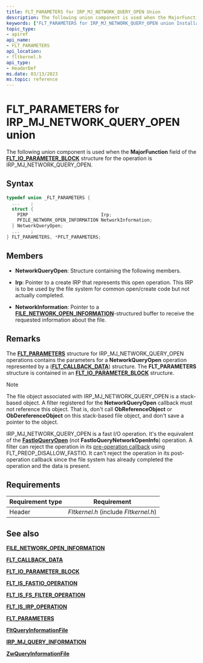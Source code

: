 ```yaml
---
title: FLT_PARAMETERS for IRP_MJ_NETWORK_QUERY_OPEN Union
description: The following union component is used when the MajorFunction field of the FLT_IO_PARAMETER_BLOCK structure for the operation is IRP_MJ_NETWORK_QUERY_OPEN.
keywords: ["FLT_PARAMETERS for IRP_MJ_NETWORK_QUERY_OPEN union Installable File System Drivers", "FLT_PARAMETERS union Installable File System Drivers", "PFLT_PARAMETERS union pointer Installable File System Drivers"]
topic_type:
- apiref
api_name:
- FLT_PARAMETERS
api_location:
- fltkernel.h
api_type:
- HeaderDef
ms.date: 03/13/2023
ms.topic: reference
---
```


# FLT_PARAMETERS for IRP_MJ_NETWORK_QUERY_OPEN union

The following union component is used when the **MajorFunction** field of the [**FLT_IO_PARAMETER_BLOCK**](/windows-hardware/drivers/ddi/fltkernel/ns-fltkernel-_flt_io_parameter_block) structure for the operation is IRP_MJ_NETWORK_QUERY_OPEN.

## Syntax

``` C
typedef union _FLT_PARAMETERS {
  ...    ;
  struct {
    PIRP                           Irp;
    PFILE_NETWORK_OPEN_INFORMATION NetworkInformation;
  } NetworkQueryOpen;
  ...    ;
} FLT_PARAMETERS, *PFLT_PARAMETERS;
```

## Members

- **NetworkQueryOpen**: Structure containing the following members.

- **Irp**: Pointer to a create IRP that represents this open operation. This IRP is to be used by the file system for common open/create code but not actually completed.

- **NetworkInformation**: Pointer to a [**FILE_NETWORK_OPEN_INFORMATION**](/windows-hardware/drivers/ddi/wdm/ns-wdm-_file_network_open_information)-structured buffer to receive the requested information about the file.

## Remarks

The [**FLT_PARAMETERS**](/windows-hardware/drivers/ddi/fltkernel/ns-fltkernel-_flt_parameters) structure for IRP_MJ_NETWORK_QUERY_OPEN operations contains the parameters for a **NetworkQueryOpen** operation represented by a ([**FLT_CALLBACK_DATA**](/windows-hardware/drivers/ddi/fltkernel/ns-fltkernel-_flt_callback_data)) structure. The **FLT_PARAMETERS** structure is contained in an [**FLT_IO_PARAMETER_BLOCK**](/windows-hardware/drivers/ddi/fltkernel/ns-fltkernel-_flt_io_parameter_block) structure.

> [!NOTE]
> The file object associated with IRP_MJ_NETWORK_QUERY_OPEN is a stack-based object.
A filter registered for the **NetworkQueryOpen** callback must not reference this object. That is, don't call **ObReferenceObject** or **ObDereferenceObject** on this stack-based file object, and don't save a pointer to the object.

IRP_MJ_NETWORK_QUERY_OPEN is a fast I/O operation. It's the equivalent of the [**FastIoQueryOpen**](/windows-hardware/drivers/ddi/wdm/ns-wdm-_fast_io_dispatch) (not **FastIoQueryNetworkOpenInfo**) operation. A filter can reject the operation in its [pre-operation callback](/windows-hardware/drivers/ddi/fltkernel/nc-fltkernel-pflt_pre_operation_callback) using FLT_PREOP_DISALLOW_FASTIO. It can't reject the operation in its post-operation callback since the file system has already completed the operation and the data is present.

## Requirements

| Requirement type | Requirement |
| ---------------- | ----------- |
| Header | *Fltkernel.h* (include *Fltkernel.h*) |

## See also

[**FILE_NETWORK_OPEN_INFORMATION**](/windows-hardware/drivers/ddi/wdm/ns-wdm-_file_network_open_information)

[**FLT_CALLBACK_DATA**](/windows-hardware/drivers/ddi/fltkernel/ns-fltkernel-_flt_callback_data)

[**FLT_IO_PARAMETER_BLOCK**](/windows-hardware/drivers/ddi/fltkernel/ns-fltkernel-_flt_io_parameter_block)

[**FLT_IS_FASTIO_OPERATION**](/windows-hardware/drivers/ddi/fltkernel/nf-fltkernel-flt_is_fastio_operation)

[**FLT_IS_FS_FILTER_OPERATION**](/previous-versions/ff544648(v=vs.85))

[**FLT_IS_IRP_OPERATION**](/previous-versions/ff544654(v=vs.85))

[**FLT_PARAMETERS**](/windows-hardware/drivers/ddi/fltkernel/ns-fltkernel-_flt_parameters)

[**FltQueryInformationFile**](/windows-hardware/drivers/ddi/fltkernel/nf-fltkernel-fltqueryinformationfile)

[**IRP_MJ_QUERY_INFORMATION**](irp-mj-query-information.md)

[**ZwQueryInformationFile**](/windows-hardware/drivers/ddi/ntifs/nf-ntifs-ntqueryinformationfile)
